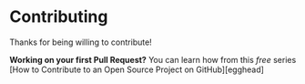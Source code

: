 # Contributing

Thanks for being willing to contribute!

**Working on your first Pull Request?** You can learn how from this _free_
series [How to Contribute to an Open Source Project on GitHub][egghead]
